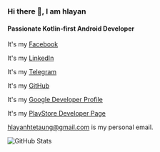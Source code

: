 ### Hi there 👋, I am hlayan
#### Passionate Kotlin-first Android Developer

It's my [Facebook](https://www.facebook.com/HlayanHtetAung)

It's my [LinkedIn](https://www.linkedin.com/in/hlayanhtetaung)

It's my [Telegram](https://t.me/hlayanhtetaung)

It's my [GitHub](https://github.com/hlayan)

It's my [Google Developer Profile](https://g.dev/hlayan)

It's my [PlayStore Developer Page](https://play.google.com/store/apps/dev?id=4979257576048559572)

hlayanhtetaung@gmail.com is my personal email.

![GitHub Stats](https://github-readme-stats.vercel.app/api?username=hlayan&show_icons=true&count_private=true)
